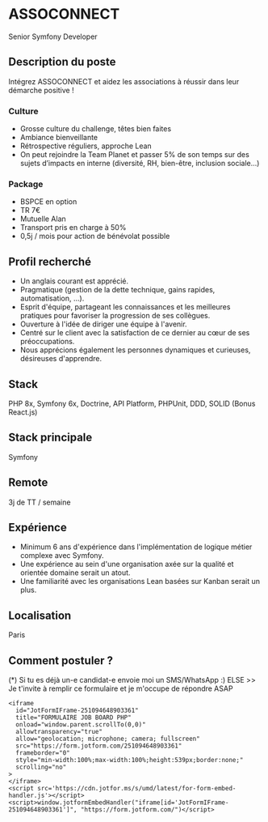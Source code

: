 # ASSOCONNECT
Senior Symfony Developer

## Description du poste
Intégrez ASSOCONNECT et aidez les associations à réussir dans leur démarche positive !

### Culture
- Grosse culture du challenge, têtes bien faites
- Ambiance bienveillante
- Rétrospective réguliers, approche Lean
- On peut rejoindre la Team Planet et passer 5% de son temps sur des sujets d’impacts en interne (diversité, RH, bien-être, inclusion sociale…)

### Package
- BSPCE en option
- TR 7€
- Mutuelle Alan
- Transport pris en charge à 50%
- 0,5j / mois pour action de bénévolat possible


## Profil recherché
- Un anglais courant est apprécié.
- Pragmatique (gestion de la dette technique, gains rapides, automatisation, …).
- Esprit d'équipe, partageant les connaissances et les meilleures pratiques pour favoriser la progression de ses collègues.
- Ouverture à l'idée de diriger une équipe à l'avenir.
- Centré sur le client avec la satisfaction de ce dernier au cœur de ses préoccupations.
- Nous apprécions également les personnes dynamiques et curieuses, désireuses d'apprendre.

## Stack
PHP 8x, Symfony 6x, Doctrine, API Platform, PHPUnit, DDD, SOLID (Bonus React.js)

## Stack principale
Symfony

## Remote
3j de TT / semaine

## Expérience
- Minimum 6 ans d'expérience dans l'implémentation de logique métier complexe avec Symfony.
- Une expérience au sein d'une organisation axée sur la qualité et orientée domaine serait un atout.
- Une familiarité avec les organisations Lean basées sur Kanban serait un plus.

## Localisation
Paris

## Comment postuler ?
(*) Si tu es déjà un-e candidat-e envoie moi un SMS/WhatsApp :)
ELSE >> Je t'invite à remplir ce formulaire et je m'occupe de répondre ASAP

    <iframe
      id="JotFormIFrame-251094648903361"
      title="FORMULAIRE JOB BOARD PHP"
      onload="window.parent.scrollTo(0,0)"
      allowtransparency="true"
      allow="geolocation; microphone; camera; fullscreen"
      src="https://form.jotform.com/251094648903361"
      frameborder="0"
      style="min-width:100%;max-width:100%;height:539px;border:none;"
      scrolling="no"
    >
    </iframe>
    <script src='https://cdn.jotfor.ms/s/umd/latest/for-form-embed-handler.js'></script>
    <script>window.jotformEmbedHandler("iframe[id='JotFormIFrame-251094648903361']", "https://form.jotform.com/")</script>
    
